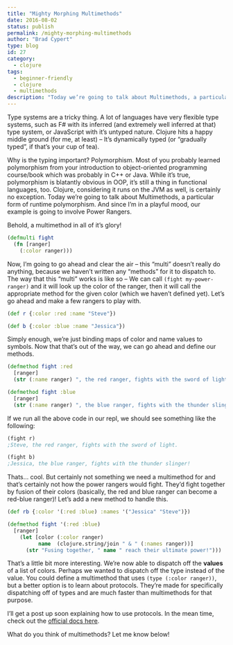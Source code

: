 ```yaml
---
title: "Mighty Morphing Multimethods"
date: 2016-08-02
status: publish
permalink: /mighty-morphing-multimethods
author: "Brad Cypert"
type: blog
id: 27
category:
  - clojure
tags:
  - beginner-friendly
  - clojure
  - multimethods
description: "Today we’re going to talk about Multimethods, a particular form of runtime polymorphism. And since I’m in a playful mood, our example is going to involve Power Rangers."
---
```


Type systems are a tricky thing. A lot of languages have very flexible type systems, such as F# with its inferred (and extremely well inferred at that) type system, or JavaScript with it’s untyped nature. Clojure hits a happy middle ground (for me, at least) – It’s dynamically typed (or “gradually typed”, if that’s your cup of tea).

Why is the typing important? Polymorphism. Most of you probably learned polymorphism from your introduction to object-oriented programming course/book which was probably in C++ or Java. While it’s true, polymorphism is blatantly obvious in OOP, it’s still a thing in functional languages, too. Clojure, considering it runs on the JVM as well, is certainly no exception. Today we’re going to talk about Multimethods, a particular form of runtime polymorphism. And since I’m in a playful mood, our example is going to involve Power Rangers.

Behold, a multimethod in all of it’s glory!

```clojure
(defmulti fight
  (fn [ranger]
    (:color ranger)))

```

Now, I’m going to go ahead and clear the air – this “multi” doesn’t really do anything, because we haven’t written any “methods” for it to dispatch to. The way that this “multi” works is like so – We can call `(fight my-power-ranger)` and it will look up the color of the ranger, then it will call the appropriate method for the given color (which we haven’t defined yet). Let’s go ahead and make a few rangers to play with.

```clojure
(def r {:color :red :name "Steve"})

(def b {:color :blue :name "Jessica"})

```

Simply enough, we’re just binding maps of color and name values to symbols. Now that that’s out of the way, we can go ahead and define our methods.

```clojure
(defmethod fight :red
  [ranger]
  (str (:name ranger) ", the red ranger, fights with the sword of light!"))

(defmethod fight :blue
  [ranger]
  (str (:name ranger) ", the blue ranger, fights with the thunder slinger!"))

```

If we run all the above code in our repl, we should see something like the following:

```clojure
(fight r)
;Steve, the red ranger, fights with the sword of light.

(fight b)
;Jessica, the blue ranger, fights with the thunder slinger!

```

Thats… cool. But certainly not something we need a multimethod for and that’s certainly not how the power rangers would fight. They’d fight together by fusion of their colors (basically, the red and blue ranger can become a red-blue ranger)! Let’s add a new method to handle this.

```clojure
(def rb {:color '(:red :blue) :names '("Jessica" "Steve")})

(defmethod fight '(:red :blue)
  [ranger]
    (let [color (:color ranger)
          name  (clojure.string/join " & " (:names ranger))]
      (str "Fusing together, " name " reach their ultimate power!")))

```

That’s a little bit more interesting. We’re now able to dispatch off the **values** of a list of colors. Perhaps we wanted to dispatch off the type instead of the value. You could define a multimethod that uses `(type (:color ranger))`, but a better option is to learn about protocols. They’re made for specifically dispatching off of types and are much faster than multimethods for that purpose.

I’ll get a post up soon explaining how to use protocols. In the mean time, check out the [official docs here](http://clojure.org/reference/protocols).

What do you think of multimethods? Let me know below!
